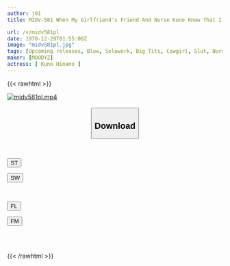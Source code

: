 ```yaml
---
author: j91
title: MIDV-581 When My Girlfriend's Friend And Nurse Kuno Knew That I Was Not Allowed To Masturbate, She Gave Me A Teasing Blowjob, Whitened Breasts, And A Handjob While I Drove Her To The Cowgirl Position, And Made Her Ejaculate In An Endless Loop That Kept Accumulating And Ejaculating Over And Over Again In The Cowgirl Position.Hina Kuno.

url: /v/midv581pl
date: 1970-12-29T01:55:00Z
image: "midv581pl.jpg"
tags: [Upcoming releases, Blow, Solowork, Big Tits, Cowgirl, Slut, Nurse	]
maker: [MOODYZ]
actress: [ Kuno Hinano ]
---
```



{{< rawhtml >}}

<div class="video" data-videoid="pending_link.html">
    <a href="javascript:;">
        <img src="/v/midv581pl/midv581pl.jpg" width="WIDTH" height="HEIGHT" alt="midv581pl.mp4" loading="lazy">
    </a>
</div>

<script type="text/javascript" src="https://j91.asia/asset/on-demand-pend.js"></script>

<br>
  <link rel="stylesheet" href="https://j91.asia/asset/bs5.css">
  
  <center>
  <button class="btn btn-primary" type="button" data-bs-toggle="collapse" data-bs-target=".multi-collapse" aria-expanded="false" aria-controls="multiCollapseExample1 multiCollapseExample2"><h2>Download</h2></button></center>
</p>
<div class="row">
  <div class="col">
    <div class="collapse multi-collapse" id="multiCollapseExample1">
      <div class="card card-body">
	      	      <br>
<div class="buttons">  
<p><a href="https://j91.asia/pending_link.html" target="_blank"><button class="btn-hover color-3"><i class="fa fa-download"></i> ST</button></a></p>
<p><a href="https://j91.asia/pending_link.html" target="_blank"><button class="btn-hover color-2"><i class="fa fa-download"></i> SW</button></a></p></div>
    </div>
  </div>
</div>
  <div class="col">
    <div class="collapse multi-collapse" id="multiCollapseExample2">
      <div class="card card-body">
	      <br>
<div class="buttons">
<p><a href="https://j91.asia/pending_link.html" target="_blank"><button class="btn-hover color-9"><i class="fa fa-download"></i> FL</button></a></p>
<p><a href="https://j91.asia/pending_link.html" target="_blank"><button class="btn-hover color-8"><i class="fa fa-download"></i> FM</button></a></p></div>
<br><br>
      </div>
    </div>
  </div>
</div>

{{< /rawhtml >}}